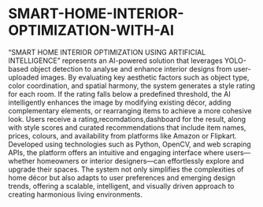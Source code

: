 # SMART-HOME-INTERIOR-OPTIMIZATION-WITH-AI
“SMART HOME INTERIOR OPTIMIZATION USING ARTIFICIAL INTELLIGENCE” 
represents an AI-powered solution that leverages YOLO-based object detection to analyse and 
enhance interior designs from user-uploaded images. By evaluating key aesthetic factors such as 
object type, color coordination, and spatial harmony, the system generates a style rating for each 
room. If the rating falls below a predefined threshold, the AI intelligently enhances the image by 
modifying existing décor, adding complementary elements, or rearranging items to achieve a more 
cohesive look. Users receive a rating,recomdations,dashboard for the result, along 
with style scores and curated recommendations that include item names, prices, colours, and 
availability from platforms like Amazon or Flipkart. Developed using technologies such as Python, 
OpenCV, and web scraping APIs, the platform offers an intuitive and engaging interface where 
users—whether homeowners or interior designers—can effortlessly explore and upgrade their 
spaces. The system not only simplifies the complexities of home décor but also adapts to user 
preferences and emerging design trends, offering a scalable, intelligent, and visually driven 
approach to creating harmonious living environments.
